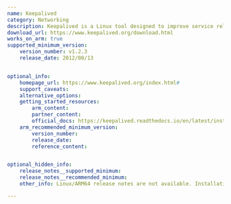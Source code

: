 ```yaml
---
name: Keepalived
category: Networking
description: Keepalived is a Linux tool designed to improve service reliability by managing virtual IPs and enabling automatic failover. It helps to maintain uninterrupted service by switching to backup systems if the primary system experiences a failure.
download_url: https://www.keepalived.org/download.html
works_on_arm: true
supported_minimum_version:
    version_number: v1.2.3
    release_date: 2012/08/13


optional_info:
    homepage_url: https://www.keepalived.org/index.html#
    support_caveats:
    alternative_options:
    getting_started_resources:
        arm_content:
        partner_content:
        official_docs: https://keepalived.readthedocs.io/en/latest/installing_keepalived.html
    arm_recommended_minimum_version:
        version_number:
        release_date:
        reference_content:


optional_hidden_info:
    release_notes__supported_minimum:
    release_notes__recommended_minimum:
    other_info: Linux/ARM64 release notes are not available. Installation and testing were performed using the released tar files. This is the first version released since the introduction of ARM64.

---
```

